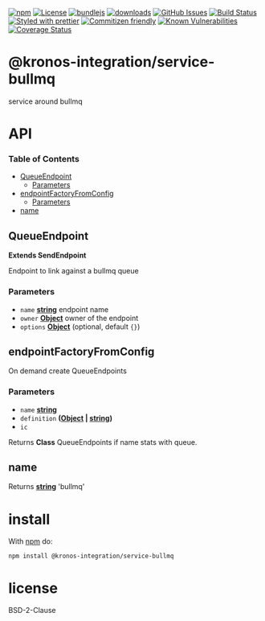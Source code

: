[![npm](https://img.shields.io/npm/v/@kronos-integration/service-bullmq.svg)](https://www.npmjs.com/package/@kronos-integration/service-bullmq)
[![License](https://img.shields.io/badge/License-BSD%203--Clause-blue.svg)](https://opensource.org/licenses/BSD-3-Clause)
[![bundlejs](https://deno.bundlejs.com/?q=@kronos-integration/service-bullmq\&badge=detailed)](https://bundlejs.com/?q=@kronos-integration/service-bullmq)
[![downloads](http://img.shields.io/npm/dm/@kronos-integration/service-bullmq.svg?style=flat-square)](https://npmjs.org/package/@kronos-integration/service-bullmq)
[![GitHub Issues](https://img.shields.io/github/issues/Kronos-Integration/service-bullmq.svg?style=flat-square)](https://github.com/Kronos-Integration/service-bullmq/issues)
[![Build Status](https://img.shields.io/endpoint.svg?url=https%3A%2F%2Factions-badge.atrox.dev%2FKronos-Integration%2Fservice-bullmq%2Fbadge\&style=flat)](https://actions-badge.atrox.dev/Kronos-Integration/service-bullmq/goto)
[![Styled with prettier](https://img.shields.io/badge/styled_with-prettier-ff69b4.svg)](https://github.com/prettier/prettier)
[![Commitizen friendly](https://img.shields.io/badge/commitizen-friendly-brightgreen.svg)](http://commitizen.github.io/cz-cli/)
[![Known Vulnerabilities](https://snyk.io/test/github/Kronos-Integration/service-bullmq/badge.svg)](https://snyk.io/test/github/Kronos-Integration/service-bullmq)
[![Coverage Status](https://coveralls.io/repos/Kronos-Integration/service-bullmq/badge.svg)](https://coveralls.io/github/Kronos-Integration/service-bullmq)

# @kronos-integration/service-bullmq

service around bullmq

# API

<!-- Generated by documentation.js. Update this documentation by updating the source code. -->

### Table of Contents

*   [QueueEndpoint](#queueendpoint)
    *   [Parameters](#parameters)
*   [endpointFactoryFromConfig](#endpointfactoryfromconfig)
    *   [Parameters](#parameters-1)
*   [name](#name)

## QueueEndpoint

**Extends SendEndpoint**

Endpoint to link against a bullmq queue

### Parameters

*   `name` **[string](https://developer.mozilla.org/docs/Web/JavaScript/Reference/Global_Objects/String)** endpoint name
*   `owner` **[Object](https://developer.mozilla.org/docs/Web/JavaScript/Reference/Global_Objects/Object)** owner of the endpoint
*   `options` **[Object](https://developer.mozilla.org/docs/Web/JavaScript/Reference/Global_Objects/Object)**  (optional, default `{}`)

## endpointFactoryFromConfig

On demand create QueueEndpoints

### Parameters

*   `name` **[string](https://developer.mozilla.org/docs/Web/JavaScript/Reference/Global_Objects/String)**&#x20;
*   `definition` **([Object](https://developer.mozilla.org/docs/Web/JavaScript/Reference/Global_Objects/Object) | [string](https://developer.mozilla.org/docs/Web/JavaScript/Reference/Global_Objects/String))**&#x20;
*   `ic` &#x20;

Returns **Class** QueueEndpoints if name stats with queue.

## name

Returns **[string](https://developer.mozilla.org/docs/Web/JavaScript/Reference/Global_Objects/String)** 'bullmq'

# install

With [npm](http://npmjs.org) do:

```shell
npm install @kronos-integration/service-bullmq
```

# license

BSD-2-Clause
